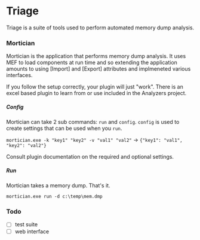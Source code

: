 # Triage
Triage is a suite of tools used to perform automated memory dump analysis.

### Mortician
Mortician is the application that performs memory dump analysis. It uses MEF to load components at run time and so 
extending the application amounts to using [Import] and [Export] attributes and implmeneted various interfaces.

If you follow the setup correctly, your plugin will just "work". There is an excel based plugin to learn from or use
included in the Analyzers project.

##### Config
Mortician can take 2 sub commands: `run` and `config`. `config` is used to create settings that can be used when you
`run`.

`mortician.exe -k "key1" "key2" -v "val1" "val2"` -> `{"key1": "val1", "key2": "val2"}`

Consult plugin documentation on the required and optional settings.

##### Run
Mortician takes a memory dump. That's it.

`mortician.exe run -d c:\temp\mem.dmp`

### Todo
- [ ] test suite
- [ ] web interface